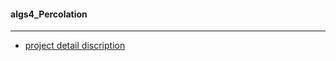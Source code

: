 #### algs4_Percolation
----
- [project detail discription](http://coursera.cs.princeton.edu/algs4/assignments/percolation.html)

